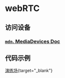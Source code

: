 # webRTC


## 访问设备

### [`mdn`. MediaDevices Doc](https://developer.mozilla.org/zh-CN/docs/Web/API/MediaDevices)

## 代码示例

[演练场](/playground/#webrtc){target="_blank"}
<!-- <script setup>
    import Playground from '/components/playground/playground.vue'
</script>

<Playground /> -->